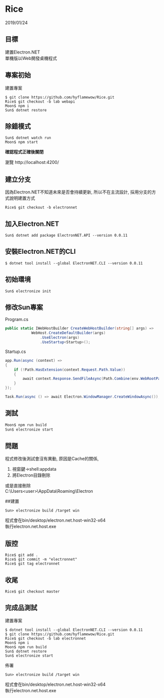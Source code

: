 # Rice
2019/01/24
## 目標
建置Electron.NET  
單機版以Web開發桌機程式

## 專案初始
建置專案
```shell
$ git clone https://github.com/hyflamewow/Rice.git
Rice$ git checkout -b lab webapi
Moon$ npm i
Sun$ dotnet restore
```
## 除錯模式
```shell
Sun$ dotnet watch run
Moon$ npm start
```
**確認程式正確後關閉**

瀏覽 http://localhost:4200/
## 建立分支
因為Electron.NET不知道未來是否會持續更新,
所以不在主流設計, 採用分支的方式說明建置方式
```shell
Rice$ git checkout -b electronnet
```
## 加入Electron.NET
```shell
Sun$ dotnet add package ElectronNET.API --version 0.0.11
```
## 安裝Electron.NET的CLI
```shell
$ dotnet tool install --global ElectronNET.CLI --version 0.0.11
```
## 初始環境
```shell
Sun$ electronize init
```
## 修改Sun專案
Program.cs
```cs
public static IWebHostBuilder CreateWebHostBuilder(string[] args) =>
            WebHost.CreateDefaultBuilder(args)
                .UseElectron(args)
                .UseStartup<Startup>();
```
Startup.cs
```cs
app.Run(async (context) =>
{
    if (!Path.HasExtension(context.Request.Path.Value))
    {
        await context.Response.SendFileAsync(Path.Combine(env.WebRootPath, "index.html"));
    }
});

Task.Run(async () => await Electron.WindowManager.CreateWindowAsync());
```
## 測試
```cs
Moon$ npm run build
Sun$ electronize start
```
## 問題
程式修改後測試會沒有異動, 原因是Cache的關係,
1. 視窗鍵->shell:appdata
2. 將Electron目錄刪除

或是直接刪除  
C:\Users\<user>\AppData\Roaming\Electron  

##建置
```shell
Sun> electronize build /target win
```
程式會在bin/desktop/electron.net.host-win32-x64  
執行electron.net.host.exe

## 版控
```shell
Rice$ git add .
Rice$ git commit -m "electronnet"
Rice$ git tag electronnet
```
## 收尾
```shell
Rice$ git checkout master
```
## 完成品測試
建置專案
```shell
$ dotnet tool install --global ElectronNET.CLI --version 0.0.11
$ git clone https://github.com/hyflamewow/Rice.git
Rice$ git checkout -b lab electronnet
Moon$ npm i
Moon$ npm run build
Sun$ dotnet restore
Sun$ electronize start
```
佈署
```shell
Sun> electronize build /target win
```
程式會在bin/desktop/electron.net.host-win32-x64  
執行electron.net.host.exe

